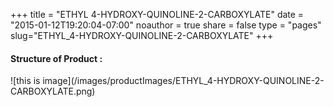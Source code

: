 +++
title = "ETHYL 4-HYDROXY-QUINOLINE-2-CARBOXYLATE"
date = "2015-01-12T19:20:04-07:00"
noauthor = true
share = false
type = "pages"
slug="ETHYL_4-HYDROXY-QUINOLINE-2-CARBOXYLATE"
+++

<h4> Structure of Product : </h4>
![this is image](/images/productImages/ETHYL_4-HYDROXY-QUINOLINE-2-CARBOXYLATE.png)
